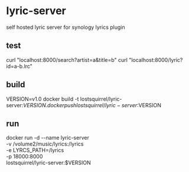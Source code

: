 # lyric-server
self hosted lyric server for synology lyrics plugin

## test
curl "localhost:8000/search?artist=a&title=b"
curl "localhost:8000/lyric?id=a-b.lrc"

## build
VERSION=v1.0
docker build -t lostsquirrel/lyric-server:$VERSION .
docker push lostsquirrel/lyric-server:$VERSION


## run

docker run -d --name lyric-server \
-v /volume2/music/lyrics:/lyrics \
-e  LYRCS_PATH=/lyrics \
-p 18000:8000 \
lostsquirrel/lyric-server:$VERSION